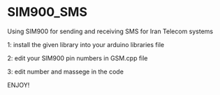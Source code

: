 # SIM900_SMS
Using SIM900 for sending and receiving SMS for Iran Telecom systems

1: 
install the given library into your arduino libraries file

2:
edit your SIM900 pin numbers in GSM.cpp file 

3:
edit number and massege in the code 


ENJOY!
